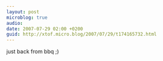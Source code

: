 ```yaml
---
layout: post
microblog: true
audio: 
date: 2007-07-29 02:00 +0200
guid: http://xtof.micro.blog/2007/07/29/t174165732.html
---
```

just back from bbq ;)
